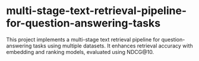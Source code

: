 # multi-stage-text-retrieval-pipeline-for-question-answering-tasks
This project implements a multi-stage text retrieval pipeline for question-answering tasks using multiple datasets. It enhances retrieval accuracy with embedding and ranking models, evaluated using NDCG@10.
